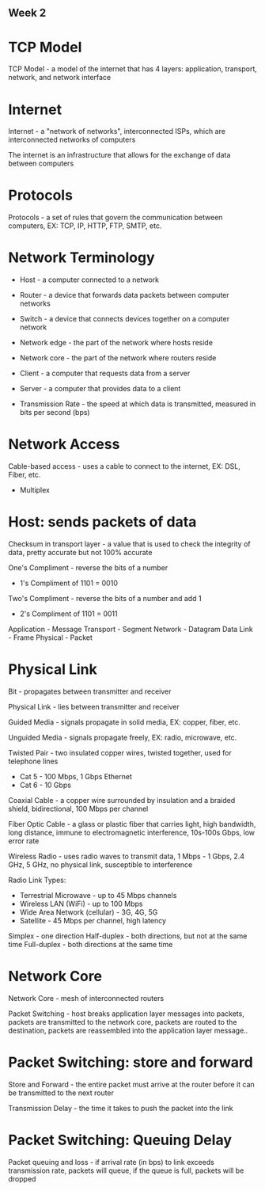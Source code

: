 ## Week 2 

# TCP Model
TCP Model - a model of the internet that has 4 layers: application, transport, network, and network interface

# Internet
Internet - a "network of networks", interconnected ISPs, which are interconnected networks of computers

The internet is an infrastructure that allows for the exchange of data between computers

# Protocols
Protocols - a set of rules that govern the communication between computers, EX: TCP, IP, HTTP, FTP, SMTP, etc.

# Network Terminology
* Host - a computer connected to a network
* Router - a device that forwards data packets between computer networks
* Switch - a device that connects devices together on a computer network

* Network edge - the part of the network where hosts reside
* Network core - the part of the network where routers reside

* Client - a computer that requests data from a server
* Server - a computer that provides data to a client

* Transmission Rate - the speed at which data is transmitted, measured in bits per second (bps)

# Network Access 
Cable-based access - uses a cable to connect to the internet, EX: DSL, Fiber, etc.
* Multiplex

# Host: sends packets of data
Checksum in transport layer - a value that is used to check the integrity of data, pretty accurate but not 100% accurate

One's Compliment - reverse the bits of a number
* 1's Compliment of 1101 = 0010

Two's Compliment - reverse the bits of a number and add 1
* 2's Compliment of 1101 = 0011

Application  - Message
Transport - Segment
Network - Datagram
Data Link - Frame
Physical - Packet

# Physical Link
Bit - propagates between transmitter and receiver

Physical Link - lies between transmitter and receiver

Guided Media - signals propagate in solid media, EX: copper, fiber, etc.

Unguided Media - signals propagate freely, EX: radio, microwave, etc.

Twisted Pair - two insulated copper wires, twisted together, used for telephone lines
* Cat 5 - 100 Mbps, 1 Gbps Ethernet
* Cat 6 - 10 Gbps 

Coaxial Cable - a copper wire surrounded by insulation and a braided shield, bidirectional, 100 Mbps per channel

Fiber Optic Cable - a glass or plastic fiber that carries light, high bandwidth, long distance, immune to electromagnetic interference, 10s-100s Gbps, low error rate

Wireless Radio - uses radio waves to transmit data, 1 Mbps - 1 Gbps, 2.4 GHz, 5 GHz, no physical link, susceptible to interference

Radio Link Types:
* Terrestrial Microwave - up to 45 Mbps channels
* Wireless LAN (WiFi) - up to 100 Mbps
* Wide Area Network (cellular) - 3G, 4G, 5G
* Satellite - 45 Mbps per channel, high latency

Simplex - one direction
Half-duplex - both directions, but not at the same time
Full-duplex - both directions at the same time

# Network Core
Network Core - mesh of interconnected routers

Packet Switching - host breaks application layer messages into packets, packets are transmitted to the network core, packets are routed to the destination, packets are reassembled into the application layer message..

# Packet Switching: store and forward
Store and Forward - the entire packet must arrive at the router before it can be transmitted to the next router

Transmission Delay - the time it takes to push the packet into the link

# Packet Switching: Queuing Delay
Packet queuing and loss - if arrival rate (in bps) to link exceeds transmission rate, packets will queue, if the queue is full, packets will be dropped
